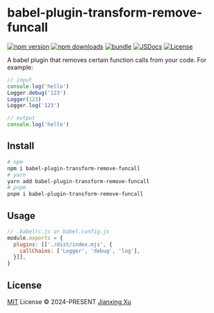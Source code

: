 # babel-plugin-transform-remove-funcall

[![npm version][npm-version-src]][npm-version-href]
[![npm downloads][npm-downloads-src]][npm-downloads-href]
[![bundle][bundle-src]][bundle-href]
[![JSDocs][jsdocs-src]][jsdocs-href]
[![License][license-src]][license-href]

A babel plugin that removes certain function calls from your code.
For example:
```js
// input
console.log('hello')
Logger.debug('123')
Logger(123)
Logger.log('123')

// output
console.log('hello')
```

## Install
```bash
# npm
npm i babel-plugin-transform-remove-funcall
# yarn
yarn add babel-plugin-transform-remove-funcall
# pnpm
pnpm i babel-plugin-transform-remove-funcall
```

## Usage
```js
// .babelrc.js or babel.config.js
module.exports = {
  plugins: [['./dist/index.mjs', {
    callChains: ['Logger', 'debug', 'log'],
  }]],
}
```

## License

[MIT](./LICENSE) License © 2024-PRESENT [Jianxing Xu](https://github.com/jianxing-xu)

<!-- Badges -->

[npm-version-src]: https://img.shields.io/npm/v/babel-plugin-transform-remove-funcall?style=flat&colorA=080f12&colorB=1fa669
[npm-version-href]: https://npmjs.com/package/babel-plugin-transform-remove-funcall
[npm-downloads-src]: https://img.shields.io/npm/dm/babel-plugin-transform-remove-funcall?style=flat&colorA=080f12&colorB=1fa669
[npm-downloads-href]: https://npmjs.com/package/babel-plugin-transform-remove-funcall
[bundle-src]: https://img.shields.io/bundlephobia/minzip/babel-plugin-transform-remove-funcall?style=flat&colorA=080f12&colorB=1fa669&label=minzip
[bundle-href]: https://bundlephobia.com/result?p=babel-plugin-transform-remove-funcall
[license-src]: https://img.shields.io/github/license/antfu/babel-plugin-transform-remove-funcall.svg?style=flat&colorA=080f12&colorB=1fa669
[license-href]: https://github.com/antfu/babel-plugin-transform-remove-funcall/blob/main/LICENSE
[jsdocs-src]: https://img.shields.io/badge/jsdocs-reference-080f12?style=flat&colorA=080f12&colorB=1fa669
[jsdocs-href]: https://www.jsdocs.io/package/babel-plugin-transform-remove-funcall
